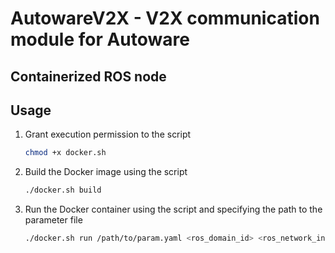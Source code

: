 # AutowareV2X - V2X communication module for Autoware
## Containerized ROS node

## Usage

1. Grant execution permission to the script
    ```bash
    chmod +x docker.sh
    ```

2. Build the Docker image using the script
    ```bash
    ./docker.sh build
    ```

3. Run the Docker container using the script and specifying the path to the parameter file
    ```bash
    ./docker.sh run /path/to/param.yaml <ros_domain_id> <ros_network_interface> <ros_master_uri>
    ```
